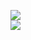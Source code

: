 [![](https://img.shields.io/badge/Made%20With-Github%20Spray-lightgrey.svg?style=for-the-badge&logo=github)](https://github.com/Annihil/github-spray#668)  
[![](https://i.imgur.com/2DrTn0Z.gif)](https://github.com/Annihil/github-spray)